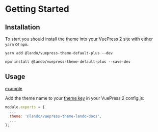 # Getting Started

## Installation

To start you should install the theme into your VuePress 2 site with either `yarn` or `npm`.

<CodeGroup>
  <CodeGroupItem title="YARN" active>

```bash:no-line-numbers
yarn add @lando/vuepress-theme-default-plus --dev
```

  </CodeGroupItem>
  <CodeGroupItem title="NPM">

```bash:no-line-numbers
npm install @lando/vuepress-theme-default-plus --save-dev
```

  </CodeGroupItem>
</CodeGroup>

## Usage


[example](https://docs.lando.dev/wef)

Add the theme name to your [theme key](https://v2.vuepress.vuejs.org/guide/theme.html#community-theme) in your VuePress 2 config.js:

```js
module.exports = {
  ...
  theme: '@lando/vuepress-theme-lando-docs',
  ...
};
```
